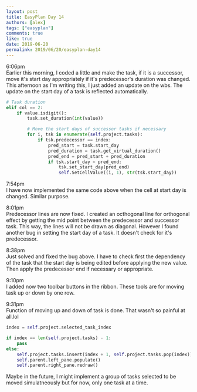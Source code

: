 ```yaml
---
layout: post
title: EasyPlan Day 14
authors: [alex]
tags: ["easyplan"]
comments: true
like: true
date: 2019-06-20
permalink: 2019/06/20/easyplan-day14
---
```

6:06pm  
Earlier this morning, I coded a little and make the task, if it is a successor, move it's start day appropriately if it's predecessor's duration was changed. This afternoon as I'm writing this, I just added an update on the wbs. The update on the start day of a task is reflected automatically.

```python
# Task duration
elif col == 2:
    if value.isdigit():
        task.set_duration(int(value))

        # Move the start days of successor tasks if necessary
        for i, tsk in enumerate(self.project.tasks):
            if tsk.predecessor == index:
                pred_start = task.start_day
                pred_duration = task.get_virtual_duration()
                pred_end = pred_start + pred_duration
                if tsk.start_day < pred_end:
                    tsk.set_start_day(pred_end)
                    self.SetCellValue((i, 1), str(tsk.start_day))
```

7:54pm  
I have now implemented the same code above when the cell at start day is changed. Similar purpose.

8:01pm  
Predecessor lines are now fixed. I created an octhogonal line for orthogonal effect by getting the mid point between the predecessor and successor task. This way, the lines will not be drawn as diagonal. However I found another bug in setting the start day of a task. It doesn't check for it's predecessor.

8:38pm  
Just solved and fixed the bug above. I have to check first the dependency of the task that the start day is being edited before applying the new value. Then apply the predecessor end if necessary or appropriate.

9:10pm  
I added now two toolbar buttons in the ribbon. These tools are for moving task up or down by one row.

9:31pm  
Function of moving up and down of task is done. That wasn't so painful at all.lol

```python
index = self.project.selected_task_index

if index == len(self.project.tasks) - 1:
    pass
else:
    self.project.tasks.insert(index + 1, self.project.tasks.pop(index))
    self.parent.left_pane.populate()
    self.parent.right_pane.redraw()
```

Maybe in the future, I might implement a group of tasks selected to be moved simulatneously but for now, only one task at a time.
